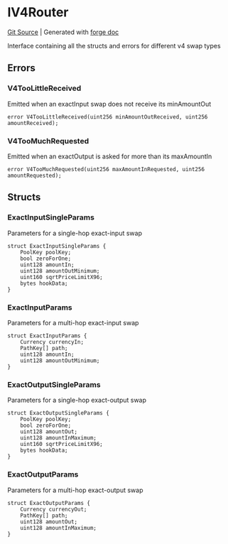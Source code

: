 # IV4Router
[Git Source](https://github.com/Uniswap/docs/blob/47e3c30ae8a0d7c086bf3e41bd0e7e3a854e280b/src/interfaces/IV4Router.sol)
| Generated with [forge doc](https://book.getfoundry.sh/reference/forge/forge-doc)

Interface containing all the structs and errors for different v4 swap types


## Errors
### V4TooLittleReceived
Emitted when an exactInput swap does not receive its minAmountOut


```solidity
error V4TooLittleReceived(uint256 minAmountOutReceived, uint256 amountReceived);
```

### V4TooMuchRequested
Emitted when an exactOutput is asked for more than its maxAmountIn


```solidity
error V4TooMuchRequested(uint256 maxAmountInRequested, uint256 amountRequested);
```

## Structs
### ExactInputSingleParams
Parameters for a single-hop exact-input swap


```solidity
struct ExactInputSingleParams {
    PoolKey poolKey;
    bool zeroForOne;
    uint128 amountIn;
    uint128 amountOutMinimum;
    uint160 sqrtPriceLimitX96;
    bytes hookData;
}
```

### ExactInputParams
Parameters for a multi-hop exact-input swap


```solidity
struct ExactInputParams {
    Currency currencyIn;
    PathKey[] path;
    uint128 amountIn;
    uint128 amountOutMinimum;
}
```

### ExactOutputSingleParams
Parameters for a single-hop exact-output swap


```solidity
struct ExactOutputSingleParams {
    PoolKey poolKey;
    bool zeroForOne;
    uint128 amountOut;
    uint128 amountInMaximum;
    uint160 sqrtPriceLimitX96;
    bytes hookData;
}
```

### ExactOutputParams
Parameters for a multi-hop exact-output swap


```solidity
struct ExactOutputParams {
    Currency currencyOut;
    PathKey[] path;
    uint128 amountOut;
    uint128 amountInMaximum;
}
```

